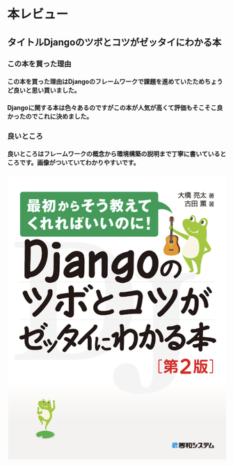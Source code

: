 # 本レビュー
## タイトルDjangoのツボとコツがゼッタイにわかる本
### この本を買った理由
#### この本を買った理由はDjangoのフレームワークで課題を進めていたためちょうど良いと思い買いました。
#### Djangoに関する本は色々あるのですがこの本が人気が高くて評価もそこそこ良かったのでこれに決めました。

### 良いところ
#### 良いところはフレームワークの概念から環境構築の説明まで丁寧に書いているところです。画像がついていてわかりやすいです。






![本のカバー](images/django.png)

